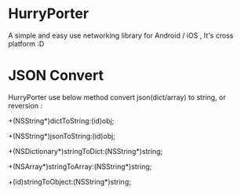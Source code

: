 # HurryPorter
A simple and easy use networking library for Android / iOS , It's cross platform :D



# JSON Convert
HurryPorter use below method convert json(dict/array) to string, or reversion :

\+(NSString\*)dictToString:(id)obj;

\+(NSString\*)jsonToString:(id)obj;

\+(NSDictionary\*)stringToDict:(NSString\*)string;

\+(NSArray\*)stringToArray:(NSString\*)string;

\+(id)stringToObject:(NSString\*)string;
